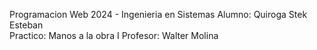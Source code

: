 Programacion Web 2024 - Ingenieria en Sistemas 
Alumno: Quiroga Stek Esteban  
Practico: Manos a la obra I 
Profesor: Walter Molina
